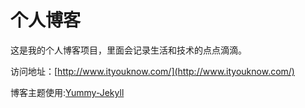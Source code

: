 # 个人博客

这是我的个人博客项目，里面会记录生活和技术的点点滴滴。


访问地址：[http://www.ityouknow.com/](http://www.ityouknow.com/)


博客主题使用:[Yummy-Jekyll](https://github.com/DONGChuan/Yummy-Jekyll)



